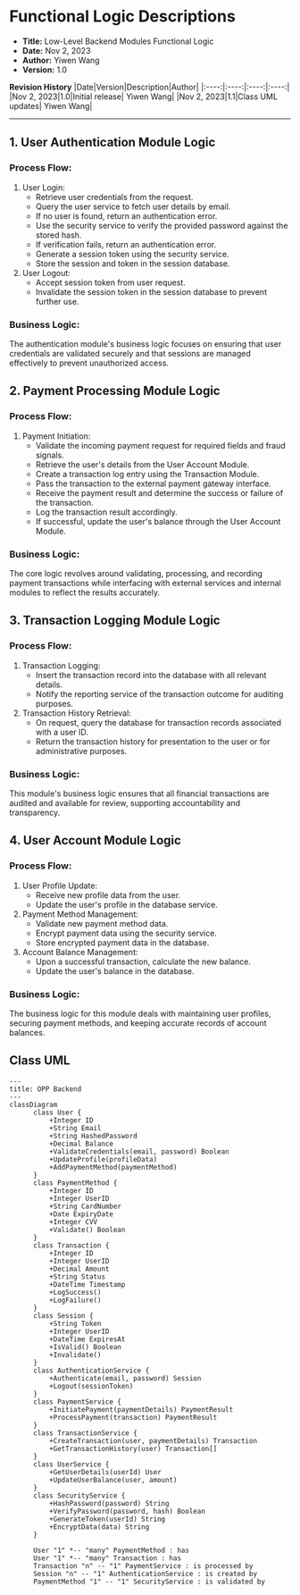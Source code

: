 # Functional Logic Descriptions
- **Title:** Low-Level Backend Modules Functional Logic
- **Date:** Nov 2, 2023
- **Author:** Yiwen Wang
- **Version:** 1.0

**Revision History**
|Date|Version|Description|Author|
|:----:|:----:|:----:|:----:|
|Nov 2, 2023|1.0|Initial release| Yiwen Wang|
|Nov 2, 2023|1.1|Class UML updates| Yiwen Wang|

---------------
## 1. User Authentication Module Logic
### Process Flow:
1. User Login:
    - Retrieve user credentials from the request.
    - Query the user service to fetch user details by email.
    - If no user is found, return an authentication error.
    - Use the security service to verify the provided password against the stored hash.
    - If verification fails, return an authentication error.
    - Generate a session token using the security service.
    - Store the session and token in the session database.
2. User Logout:
    - Accept session token from user request.
    - Invalidate the session token in the session database to prevent further use.

### Business Logic:
The authentication module's business logic focuses on ensuring that user credentials are validated securely and that sessions are managed effectively to prevent unauthorized access.


## 2. Payment Processing Module Logic
### Process Flow:
1. Payment Initiation:
    - Validate the incoming payment request for required fields and fraud signals.
    - Retrieve the user's details from the User Account Module.
    - Create a transaction log entry using the Transaction Module.
    - Pass the transaction to the external payment gateway interface.
    - Receive the payment result and determine the success or failure of the transaction.
    - Log the transaction result accordingly.
    - If successful, update the user's balance through the User Account Module.
### Business Logic:
The core logic revolves around validating, processing, and recording payment transactions while interfacing with external services and internal modules to reflect the results accurately.

## 3. Transaction Logging Module Logic
### Process Flow:
1. Transaction Logging:
    - Insert the transaction record into the database with all relevant details.
    - Notify the reporting service of the transaction outcome for auditing purposes.
2. Transaction History Retrieval:
    - On request, query the database for transaction records associated with a user ID.
    - Return the transaction history for presentation to the user or for administrative purposes.
### Business Logic:
This module's business logic ensures that all financial transactions are audited and available for review, supporting accountability and transparency.

## 4. User Account Module Logic
### Process Flow:
1. User Profile Update:
    - Receive new profile data from the user.
    - Update the user's profile in the database service.
2. Payment Method Management:
    - Validate new payment method data.
    - Encrypt payment data using the security service.
    - Store encrypted payment data in the database.
3. Account Balance Management:
    - Upon a successful transaction, calculate the new balance.
    - Update the user's balance in the database.
### Business Logic:
The business logic for this module deals with maintaining user profiles, securing payment methods, and keeping accurate records of account balances.

## Class UML
```mermaid
---
title: OPP Backend
---
classDiagram
      class User {
          +Integer ID
          +String Email
          +String HashedPassword
          +Decimal Balance
          +ValidateCredentials(email, password) Boolean
          +UpdateProfile(profileData)
          +AddPaymentMethod(paymentMethod)
      }
      class PaymentMethod {
          +Integer ID
          +Integer UserID
          +String CardNumber
          +Date ExpiryDate
          +Integer CVV
          +Validate() Boolean
      }
      class Transaction {
          +Integer ID
          +Integer UserID
          +Decimal Amount
          +String Status
          +DateTime Timestamp
          +LogSuccess()
          +LogFailure()
      }
      class Session {
          +String Token
          +Integer UserID
          +DateTime ExpiresAt
          +IsValid() Boolean
          +Invalidate()
      }
      class AuthenticationService {
          +Authenticate(email, password) Session
          +Logout(sessionToken)
      }
      class PaymentService {
          +InitiatePayment(paymentDetails) PaymentResult
          +ProcessPayment(transaction) PaymentResult
      }
      class TransactionService {
          +CreateTransaction(user, paymentDetails) Transaction
          +GetTransactionHistory(user) Transaction[]
      }
      class UserService {
          +GetUserDetails(userId) User
          +UpdateUserBalance(user, amount)
      }
      class SecurityService {
          +HashPassword(password) String
          +VerifyPassword(password, hash) Boolean
          +GenerateToken(userId) String
          +EncryptData(data) String
      }

      User "1" *-- "many" PaymentMethod : has
      User "1" *-- "many" Transaction : has
      Transaction "n" -- "1" PaymentService : is processed by
      Session "n" -- "1" AuthenticationService : is created by
      PaymentMethod "1" -- "1" SecurityService : is validated by
```